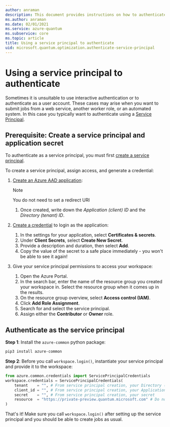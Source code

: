 ```yaml
---
author: anraman
description: This document provides instructions on how to authenticate using a service principal.
ms.author: anraman
ms.date: 02/01/2021
ms.service: azure-quantum
ms.subservice: core
ms.topic: article
title: Using a service principal to authenticate
uid: microsoft.quantum.optimization.authenticate-service-principal
---
```


# Using a service principal to authenticate

Sometimes it is unsuitable to use interactive authentication or to authenticate
as a user account. These cases may arise when you want to submit jobs from a
web service, another worker role, or an automated system. In this case you
typically want to authenticate using a [Service
Principal](https://docs.microsoft.com/azure/active-directory/develop/app-objects-and-service-principals).

## Prerequisite: Create a service principal and application secret

To authenticate as a service principal, you must first [create a service
principal](https://docs.microsoft.com/azure/active-directory/develop/howto-create-service-principal-portal).

To create a service principal, assign access, and generate a credential:

1. [Create an Azure AAD application](https://docs.microsoft.com/azure/active-directory/develop/howto-create-service-principal-portal):
    >[!NOTE]
    > You do not need to set a redirect URI

    1. Once created, write down the *Application (client) ID* and the *Directory (tenant) ID*.

1. [Create a
   credential](https://docs.microsoft.com/azure/active-directory/develop/howto-create-service-principal-portal#create-a-new-application-secret)
   to login as the application:
    1. In the settings for your application, select **Certificates & secrets**.
    1. Under **Client Secrets**, select **Create New Secret**.
    1. Provide a description and duration, then select **Add**.
    1. Copy the value of the secret to a safe place immediately - you won't be
       able to see it again!

1. Give your service principal permissions to access your workspace:
    1. Open the Azure Portal.
    1. In the search bar, enter the name of the resource group you created your
       workspace in. Select the resource group when it comes up in the results.
    1. On the resource group overview, select **Access control (IAM)**.
    1. Click **Add Role Assignment**.
    1. Search for and select the service principal.
    1. Assign either the **Contributor** or **Owner** role.

## Authenticate as the service principal

**Step 1**: Install the `azure-common` python package:

```bash
pip3 install azure-common
```

**Step 2**: Before you call `workspace.login()`, instantiate your service
principal and provide it to the workspace:

```python
from azure.common.credentials import ServicePrincipalCredentials
workspace.credentials = ServicePrincipalCredentials(
    tenant    = "", # From service principal creation, your Directory (tenant) ID
    client_id = "", # From service principal creation, your Application (client) ID
    secret    = "", # From service principal creation, your secret
    resource  = "https://private-preview.quantum.microsoft.com" # Do not change! This is the resource you want to authenticate against - the Azure Quantum service
)
```

That's it! Make sure you call `workspace.login()` after setting up the service
principal and you should be able to create jobs as usual.